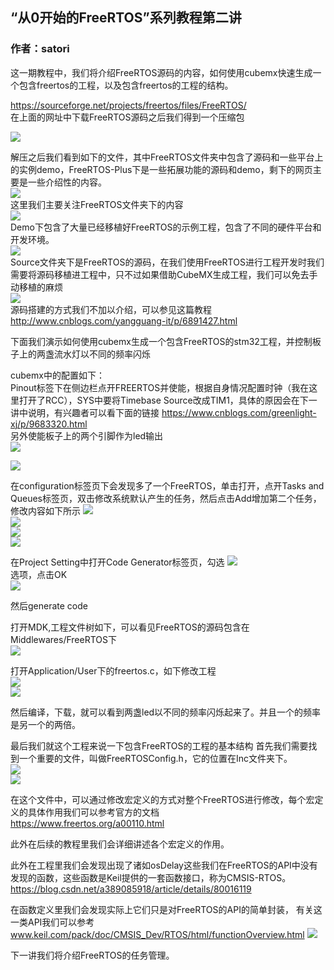 
## “从0开始的FreeRTOS”系列教程第二讲

### 作者：satori
这一期教程中，我们将介绍FreeRTOS源码的内容，如何使用cubemx快速生成一个包含freertos的工程，以及包含freertos的工程的结构。</br>

https://sourceforge.net/projects/freertos/files/FreeRTOS/</br>
在上面的网址中下载FreeRTOS源码之后我们得到一个压缩包</br>

![](../pic/lesson2_1.png)</br>

解压之后我们看到如下的文件，其中FreeRTOS文件夹中包含了源码和一些平台上的实例demo，FreeRTOS-Plus下是一些拓展功能的源码和demo，剩下的网页主要是一些介绍性的内容。</br>
![](../pic/lesson2_2.png)</br>
这里我们主要关注FreeRTOS文件夹下的内容</br>
![](../pic/lesson2_3.png)</br>
Demo下包含了大量已经移植好FreeRTOS的示例工程，包含了不同的硬件平台和开发环境。</br>
![](../pic/lesson2_4.png)</br>
Source文件夹下是FreeRTOS的源码，在我们使用FreeRTOS进行工程开发时我们需要将源码移植进工程中，只不过如果借助CubeMX生成工程，我们可以免去手动移植的麻烦</br>
![](../pic/lesson2_5.png)</br>
源码搭建的方式我们不加以介绍，可以参见这篇教程</br>
http://www.cnblogs.com/yangguang-it/p/6891427.html

下面我们演示如何使用cubemx生成一个包含FreeRTOS的stm32工程，并控制板子上的两盏流水灯以不同的频率闪烁</br>

cubemx中的配置如下：</br>
Pinout标签下在侧边栏点开FREERTOS并使能，根据自身情况配置时钟（我在这里打开了RCC），SYS中要将Timebase Source改成TIM1，具体的原因会在下一讲中说明，有兴趣者可以看下面的链接
https://www.cnblogs.com/greenlight-xj/p/9683320.html</br>
另外使能板子上的两个引脚作为led输出</br>
![](../pic/lesson2_6.png)</br>

![](../pic/lesson2_7.png)</br>


在configuration标签页下会发现多了一个FreeRTOS，单击打开，点开Tasks and Queues标签页，双击修改系统默认产生的任务，然后点击Add增加第二个任务，修改内容如下所示
![](../pic/lesson2_8.png)</br>
![](../pic/lesson2_9.png)</br>
![](../pic/lesson2_10.png)</br>
![](../pic/lesson2_11.png)</br>





在Project Setting中打开Code Generator标签页，勾选
![](../pic/lesson2_12.png)</br>
选项，点击OK</br>
![](../pic/lesson2_13.png)</br>


然后generate code</br>

打开MDK,工程文件树如下，可以看见FreeRTOS的源码包含在Middlewares/FreeRTOS下</br>
![](../pic/lesson2_14.png)</br>

打开Application/User下的freertos.c，如下修改工程</br>
![](../pic/lesson2_15.png)</br>
![](../pic/lesson2_16.png)</br>

然后编译，下载，就可以看到两盏led以不同的频率闪烁起来了。并且一个的频率是另一个的两倍。</br>

最后我们就这个工程来说一下包含FreeRTOS的工程的基本结构
首先我们需要找到一个重要的文件，叫做FreeRTOSConfig.h，它的位置在Inc文件夹下。</br>
![](../pic/lesson2_17.png)</br>
![](../pic/lesson2_18.png)</br>

在这个文件中，可以通过修改宏定义的方式对整个FreeRTOS进行修改，每个宏定义的具体作用我们可以参考官方的文档</br>
https://www.freertos.org/a00110.html

此外在后续的教程里我们会详细讲述各个宏定义的作用。</br>

此外在工程里我们会发现出现了诸如osDelay这些我们在FreeRTOS的API中没有发现的函数，这些函数是Keil提供的一套函数接口，称为CMSIS-RTOS。</br>
https://blog.csdn.net/a389085918/article/details/80016119</br>

在函数定义里我们会发现实际上它们只是对FreeRTOS的API的简单封装，
有关这一类API我们可以参考</br>
www.keil.com/pack/doc/CMSIS_Dev/RTOS/html/functionOverview.html
![](../pic/lesson2_19.png)</br>

下一讲我们将介绍FreeRTOS的任务管理。</br>
